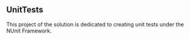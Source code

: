 UnitTests
------

This project of the solution is dedicated to creating unit tests under the NUnit Framework.
